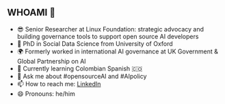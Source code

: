 ## WHOAMI 👋

- 😎 Senior Researcher at Linux Foundation: strategic advocacy and building governance tools to support open source AI developers
- 🔬 PhD in Social Data Science from University of Oxford
- 🌍 Formerly worked in international AI governance at UK Government & Global Partnership on AI
- 🌱 Currently learning Colombian Spanish 🇨🇴
- 💬 Ask me about #opensourceAI and #AIpolicy
- 📫 How to reach me: [LinkedIn](https://www.linkedin.com/in/caileanosborne/)
- 😄 Pronouns: he/him
